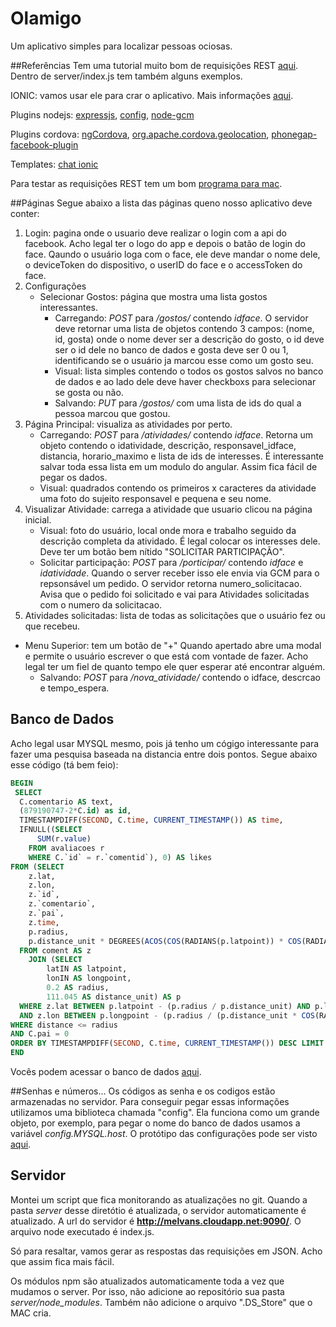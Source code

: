 # Olamigo
Um aplicativo simples para localizar pessoas ociosas.

##Referências
Tem uma tutorial muito bom de requisições REST [aqui](http://adrianmejia.com/blog/2014/10/01/creating-a-restful-api-tutorial-with-nodejs-and-mongodb/). Dentro de server/index.js tem também alguns exemplos.

IONIC: vamos usar ele para crar o aplicativo. Mais informações [aqui](http://ionicframework.com/).

Plugins nodejs: [expressjs](http://expressjs.com/), [config](https://github.com/lorenwest/node-config), [node-gcm](https://github.com/ToothlessGear/node-gcm)

Plugins cordova: [ngCordova](http://ngcordova.com/docs/install/), [org.apache.cordova.geolocation](http://ngcordova.com/docs/plugins/geolocation/), [phonegap-facebook-plugin](http://ngcordova.com/docs/plugins/facebook/)

Templates: [chat ionic](http://codepen.io/rossmartin/pen/XJmpQr)

Para testar as requisições REST tem um bom [programa para mac](https://github.com/mmattozzi/cocoa-rest-client/releases).

##Páginas
Segue abaixo a lista das páginas queno nosso aplicativo deve conter:

1. Login: pagina onde o usuario deve realizar o login com a api do facebook. Acho legal ter o logo do app e depois o batão de login do face. Qaundo o usuário loga com o face, ele deve mandar o nome dele, o deviceToken do dispositivo, o userID do face e o accessToken do face.
2. Configurações
	* Selecionar Gostos: página que mostra uma lista gostos interessantes. 
		* Carregando: *POST* para */gostos/* contendo *idface*. O servidor deve retornar uma lista de objetos contendo 3 campos: (nome, id, gosta) onde o nome dever ser a descrição do gosto, o id deve ser o id dele no banco de dados e gosta deve ser 0 ou 1, identificando se o usuário ja marcou esse como um gosto seu. 
		* Visual: lista simples contendo o todos os gostos salvos no banco de dados e ao lado dele deve haver checkboxs para selecionar se gosta ou não.
		* Salvando: *PUT* para */gostos/* com uma lista de ids do qual a pessoa marcou que gostou.
3. Página Principal: visualiza as atividades por perto.
	* Carregando:  *POST* para */atividades/* contendo *idface*. Retorna um objeto contendo o idatividade, descrição, responsavel_idface, distancia, horario_maximo e lista de ids de interesses. É interessante salvar toda essa lista em um modulo do angular. Assim fica fácil de pegar os dados.
	* Visual: quadrados contendo os primeiros x caracteres da atividade uma foto do sujeito responsavel e pequena e seu nome.
4. Visualizar Atividade: carrega a atividade que usuario clicou na página inicial.
	* Visual: foto do usuário, local onde mora e trabalho seguido da descrição completa da atividado. É legal colocar os interesses dele. Deve ter um botão bem nítido "SOLICITAR PARTICIPAÇÃO".
	* Solicitar participação: *POST* para */porticipar/* contendo *idface* e *idatividade*. Quando o server receber isso ele envia via GCM para o repsonsável um pedido. O servidor retorna numero_solicitacao. Avisa que o pedido foi solicitado e vai para Atividades solicitadas com o numero da solicitacao.
5. Atividades solicitadas: lista de todas as solicitações que o usuário fez ou que recebeu. 

* Menu Superior: tem um botão de "+" Quando apertado abre uma modal e permite o usuário escrever o que está com vontade de fazer. Acho legal ter um fiel de quanto tempo ele quer esperar até encontrar alguém.
	* Salvando: *POST* para */nova_atividade/* contendo o idface, descrcao e tempo_espera.

## Banco de Dados
Acho legal usar MYSQL mesmo, pois já tenho um cógigo interessante para fazer uma pesquisa baseada na distancia entre dois pontos. Segue abaixo esse código (tá bem feio):

```sql
BEGIN
 SELECT
  C.comentario AS text,
  (879190747-2*C.id) as id,
  TIMESTAMPDIFF(SECOND, C.time, CURRENT_TIMESTAMP()) AS time,
  IFNULL((SELECT
      SUM(r.value)
    FROM avaliacoes r
    WHERE C.`id` = r.`comentid`), 0) AS likes
FROM (SELECT
    z.lat,
    z.lon,
    z.`id`,
    z.`comentario`,
    z.`pai`,
    z.time,
    p.radius,
    p.distance_unit * DEGREES(ACOS(COS(RADIANS(p.latpoint)) * COS(RADIANS(z.lat)) * COS(RADIANS(p.longpoint - z.lon)) + SIN(RADIANS(p.latpoint)) * SIN(RADIANS(z.lat)))) AS distance
  FROM coment AS z
    JOIN (SELECT
        latIN AS latpoint,
        lonIN AS longpoint,
        0.2 AS radius,
        111.045 AS distance_unit) AS p
  WHERE z.lat BETWEEN p.latpoint - (p.radius / p.distance_unit) AND p.latpoint + (p.radius / p.distance_unit)
  AND z.lon BETWEEN p.longpoint - (p.radius / (p.distance_unit * COS(RADIANS(p.latpoint)))) AND p.longpoint + (p.radius / (p.distance_unit * COS(RADIANS(p.latpoint))))) AS C
WHERE distance <= radius
AND C.pai = 0
ORDER BY TIMESTAMPDIFF(SECOND, C.time, CURRENT_TIMESTAMP()) DESC LIMIT 70;
END
```

Vocês podem acessar o banco de dados [aqui](http://melvans.cloudapp.net/phpmyadmin/).

##Senhas e números...
Os códigos as senha e os codigos estão armazenadas no servidor. Para conseguir pegar essas informações utilizamos uma biblioteca chamada "config". Ela funciona como um grande objeto, por exemplo, para pegar o nome do banco de dados usamos a variável *config.MYSQL.host*. O protótipo das configurações pode ser visto [aqui](server/config/default.json.example).

## Servidor
Montei um script que fica monitorando as atualizações no git. Quando a pasta *server* desse diretótio é atualizada, o servidor automaticamente é atualizado. A url do servidor é **http://melvans.cloudapp.net:9090/**. O arquivo node executado é index.js.

Só para resaltar, vamos gerar as respostas das requisições em JSON. Acho que assim fica mais fácil.

Os módulos npm são atualizados automaticamente toda a vez que mudamos o server. Por isso, não adicione ao repositório sua pasta *server/node_modules*. Também não adicione o arquivo ".DS_Store" que o MAC cria. 
